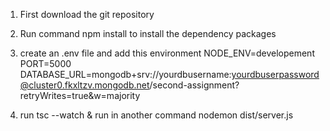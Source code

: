 1. First download the git repository
2. Run command npm install to install the dependency packages
3. create an .env file and add this environment NODE_ENV=developement
    PORT=5000
    DATABASE_URL=mongodb+srv://yourdbusername:yourdbuserpassword@cluster0.fkxltzv.mongodb.net/second-assignment?retryWrites=true&w=majority

4. run tsc --watch & run in another command nodemon dist/server.js
